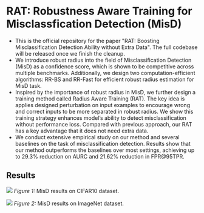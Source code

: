 # RAT: Robustness Aware Training for Misclassfication Detection (MisD)
* This is the official repository for the paper "RAT: Boosting Misclassification Detection Ability without Extra Data".
The full codebase will be released once we finish the cleanup.
* We introduce robust radius into the field of Misclassification Detection (MisD) as a confidence score, which
is shown to be competitive across multiple benchmarks.
Additionally, we design two computation-efficient algorithms: RR-BS and RR-Fast for efficient robust radius estimation  for MisD task.
* Inspired by the importance of robust radius in MisD, we
further design a training method called Radius Aware
Training (RAT). The key idea is applies designed perturbation on input examples to encourage wrong and correct
inputs to be more separated in robust radius. We show this
training strategy enhances model’s ability to detect misclassification without performance loss. Compared with
previous approach, our RAT has a key advantage that it
does not need extra data.
* We conduct extensive empirical study on our method and
several baselines on the task of misclassification detection. Results show that our method outperforms the baselines over most settings, achieving up to 29.3% reduction
on AURC and 21.62% reduction in FPR@95TPR.

## Results

![](https://github.com/user-attachments/assets/b36f7c8c-be2d-4511-b27e-0a09773dfbea)
*Figure 1:* MisD results on CIFAR10 dataset.

![](https://github.com/user-attachments/assets/26e5d172-939f-43f1-a4c8-19fd3e2d5007)
*Figure 2:* MisD results on ImageNet dataset.
